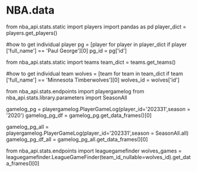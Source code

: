 # NBA.data
from nba_api.stats.static import players 
import pandas as pd
player_dict = players.get_players()


#how to get individual player
pg = [player for player in player_dict if player ['full_name'] == 'Paul George'][0]
pg_id = pg['id']


from nba_api.stats.static import teams
team_dict = teams.get_teams()

#how to get individual team
wolves = [team for team in team_dict if team ['full_name'] == 'Minnesota Timberwolves'][0]
wolves_id = wolves['id']

from nba_api.stats.endpoints import playergamelog
from nba_api.stats.library.parameters import SeasonAll 

gamelog_pg = playergamelog.PlayerGameLog(player_id='202331',season = '2020')
gamelog_pg_df = gamelog_pg.get_data_frames()[0]

gamelog_pg_all = playergamelog.PlayerGameLog(player_id='202331',season = SeasonAll.all)
gamelog_pg_df_all = gamelog_pg_all.get_data_frames()[0]

from nba_api.stats.endpoints import leaguegamefinder
wolves_games = leaguegamefinder.LeagueGameFinder(team_id_nullable=wolves_id).get_data_frames()[0]
